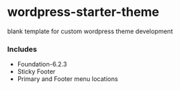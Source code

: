 # wordpress-starter-theme
blank template for custom wordpress theme development

### Includes
* Foundation-6.2.3
* Sticky Footer
* Primary and Footer menu locations
